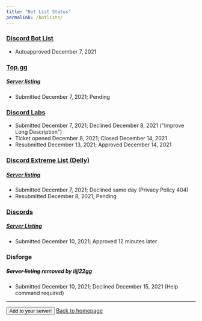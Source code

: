 ```yaml
---
title: "Bot List Status"
permalink: /botlists/
---
```


### [Discord Bot List](https://discordbotlist.com/bots/internet-time)
- Autoapproved December 7, 2021

### [Top.gg](https://top.gg/bot/917521502985945139)
##### [Server listing](https://top.gg/servers/917857859453218836)
- Submitted December 7, 2021; Pending

### [Discord Labs](https://bots.discordlabs.org/bot/917521502985945139)
- Submitted December 7, 2021; Declined December 8, 2021 ("Improve Long Description")
- Ticket opened December 8, 2021; Closed December 14, 2021
- Resubmitted December 13, 2021; Approved December 14, 2021

### [Discord Extreme List (Delly)](https://discordextremelist.xyz/en-US/bots/917521502985945139)
##### [Server listing](https://discordextremelist.xyz/en-US/servers/917857859453218836)
- Submitted December 7, 2021; Declined same day (Privacy Policy 404)
- Resubmitted December 8, 2021; Pending

### [Discords](https://discords.com/bots/bot/917521502985945139)
##### [Server Listing](https://discords.com/servers/917857859453218836)
- Submitted December 10, 2021; Approved 12 minutes later

### Disforge
##### ~~Server listing~~ removed by iijj22gg
- Submitted December 10, 2021; Declined December 15, 2021 (Help command required)

<hr>

<button onclick="window.location.href='https://discord.com/api/oauth2/authorize?client_id=917521502985945139&scope=bot'; method='get'; target='_blank'; rel='noopener noreferrer'">Add to your server!</button> [Back to homepage](https://iijj22gg.github.io/Internet-Time-Display/)
